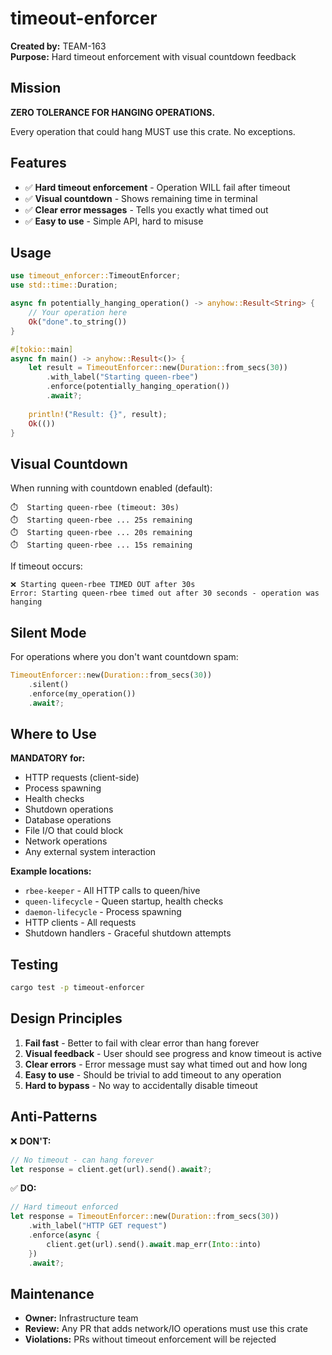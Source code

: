 # timeout-enforcer

**Created by:** TEAM-163  
**Purpose:** Hard timeout enforcement with visual countdown feedback

## Mission

**ZERO TOLERANCE FOR HANGING OPERATIONS.**

Every operation that could hang MUST use this crate. No exceptions.

## Features

- ✅ **Hard timeout enforcement** - Operation WILL fail after timeout
- ✅ **Visual countdown** - Shows remaining time in terminal
- ✅ **Clear error messages** - Tells you exactly what timed out
- ✅ **Easy to use** - Simple API, hard to misuse

## Usage

```rust
use timeout_enforcer::TimeoutEnforcer;
use std::time::Duration;

async fn potentially_hanging_operation() -> anyhow::Result<String> {
    // Your operation here
    Ok("done".to_string())
}

#[tokio::main]
async fn main() -> anyhow::Result<()> {
    let result = TimeoutEnforcer::new(Duration::from_secs(30))
        .with_label("Starting queen-rbee")
        .enforce(potentially_hanging_operation())
        .await?;
    
    println!("Result: {}", result);
    Ok(())
}
```

## Visual Countdown

When running with countdown enabled (default):

```
⏱️  Starting queen-rbee (timeout: 30s)
⏱️  Starting queen-rbee ... 25s remaining
⏱️  Starting queen-rbee ... 20s remaining
⏱️  Starting queen-rbee ... 15s remaining
```

If timeout occurs:

```
❌ Starting queen-rbee TIMED OUT after 30s
Error: Starting queen-rbee timed out after 30 seconds - operation was hanging
```

## Silent Mode

For operations where you don't want countdown spam:

```rust
TimeoutEnforcer::new(Duration::from_secs(30))
    .silent()
    .enforce(my_operation())
    .await?;
```

## Where to Use

**MANDATORY for:**
- HTTP requests (client-side)
- Process spawning
- Health checks
- Shutdown operations
- Database operations
- File I/O that could block
- Network operations
- Any external system interaction

**Example locations:**
- `rbee-keeper` - All HTTP calls to queen/hive
- `queen-lifecycle` - Queen startup, health checks
- `daemon-lifecycle` - Process spawning
- HTTP clients - All requests
- Shutdown handlers - Graceful shutdown attempts

## Testing

```bash
cargo test -p timeout-enforcer
```

## Design Principles

1. **Fail fast** - Better to fail with clear error than hang forever
2. **Visual feedback** - User should see progress and know timeout is active
3. **Clear errors** - Error message must say what timed out and how long
4. **Easy to use** - Should be trivial to add timeout to any operation
5. **Hard to bypass** - No way to accidentally disable timeout

## Anti-Patterns

❌ **DON'T:**
```rust
// No timeout - can hang forever
let response = client.get(url).send().await?;
```

✅ **DO:**
```rust
// Hard timeout enforced
let response = TimeoutEnforcer::new(Duration::from_secs(30))
    .with_label("HTTP GET request")
    .enforce(async { 
        client.get(url).send().await.map_err(Into::into)
    })
    .await?;
```

## Maintenance

- **Owner:** Infrastructure team
- **Review:** Any PR that adds network/IO operations must use this crate
- **Violations:** PRs without timeout enforcement will be rejected
